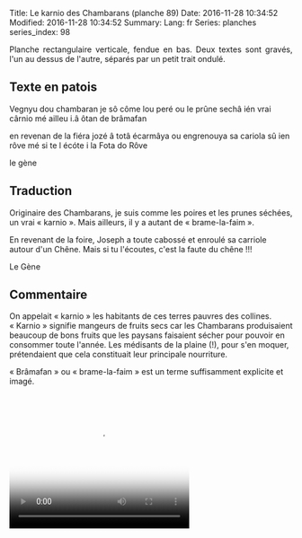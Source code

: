 Title: Le karnio des Chambarans (planche 89)
Date: 2016-11-28 10:34:52
Modified: 2016-11-28 10:34:52
Summary: 
Lang: fr
Series: planches
series_index: 98

<p style="text-align:justify;">Planche rectangulaire verticale, fendue
en bas. Deux textes sont gravés, l'un au dessus de l'autre, séparés
par un petit trait ondulé.</p>

<figure class="image-block" style="float: right;">
  <img alt="" src="{static}/images/planche_89.png">
  <figcaption style="max-width: 228px"></figcaption>
</figure>

## Texte en patois

Vegnyu dou chambaran je sô côme lou peré ou le prûne sechâ ién vrai
cârnio mé ailleu i.â ôtan de brâmafan

en revenan de la fiéra jozé â totâ écarmâya ou engrenouya sa cariola
sû ien rôve mé si te l écóte i la Fota do Rôve

le gène

## Traduction

Originaire des Chambarans, je suis comme les poires et les prunes
séchées, un vrai « karnio ». Mais ailleurs, il y a autant de
« brame-la-faim ».

En revenant de la foire, Joseph a toute cabossé et enroulé sa carriole
autour d'un Chêne. Mais si tu l'écoutes, c'est la faute du chêne !!!

Le Gène

## Commentaire

On appelait « karnio » les habitants de ces terres pauvres des
collines. « Karnio » signifie mangeurs de fruits secs car les
Chambarans produisaient beaucoup de bons fruits que les paysans
faisaient sécher pour pouvoir en consommer toute l'année. Les
médisants de la plaine (!), pour s'en moquer, prétendaient que cela
constituait leur principale nourriture.

« Brâmafan » ou « brame-la-faim » est un terme suffisamment explicite
et imagé.

<video width="320" height="240" controls
  poster="{static}/images/thumbnails/video_89.jpg">
  <source src="https://d1njpgd0ygatdn.cloudfront.net/video_89.mp4" type="video/mp4">
</video>
